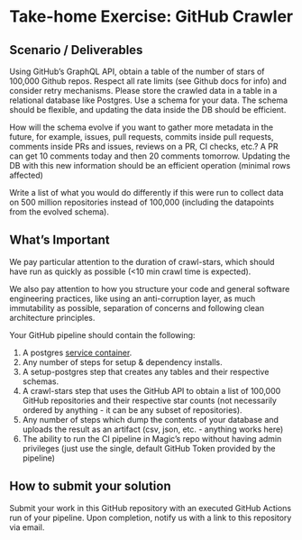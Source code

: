# Take-home Exercise: GitHub Crawler

## Scenario / Deliverables
Using GitHub’s GraphQL API, obtain a table of the number of stars of 100,000 Github repos. Respect all rate limits (see Github docs for info) and consider retry mechanisms.
Please store the crawled data in a table in a relational database like Postgres. Use a schema for your data. The schema should be flexible, and updating the data inside the DB should be efficient.

How will the schema evolve if you want to gather more metadata in the future, for example, issues, pull requests, commits inside pull requests, comments inside PRs and issues, reviews on a PR, CI checks, etc.? A PR can get 10 comments today and then 20 comments tomorrow. Updating the DB with this new information should be an efficient operation (minimal rows affected)

Write a list of what you would do differently if this were run to collect data on 500 million repositories instead of 100,000 (including the datapoints from the evolved schema).

## What’s Important
We pay particular attention to the duration of crawl-stars, which should have run as quickly as possible (<10 min crawl time is expected).

We also pay attention to how you structure your code and general software engineering practices, like using an anti-corruption layer, as much immutability as possible, separation of concerns and following clean architecture principles.

Your GitHub pipeline should contain the following:
1. A postgres [service container](https://docs.github.com/en/actions/use-cases-and-examples/using-containerized-services/creating-postgresql-service-containers).
2. Any number of steps for setup & dependency installs.
3. A setup-postgres step that creates any tables and their respective schemas.
4. A crawl-stars step that uses the GitHub API to obtain a list of 100,000 GitHub repositories and their respective star counts (not necessarily ordered by anything - it can be any subset of repositories).
5. Any number of steps which dump the contents of your database and uploads the result as an artifact (csv, json, etc. - anything works here)
6. The ability to run the CI pipeline in Magic’s repo without having admin privileges (just use the single, default GitHub Token provided by the pipeline)


## How to submit your solution
Submit your work in this GitHub repository with an executed GitHub Actions run of your pipeline. 
Upon completion, notify us with a link to this repository via email.

